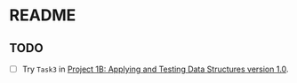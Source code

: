 # README

## TODO

- [ ] Try `Task3` in [Project 1B: Applying and Testing Data Structures version 1.0](https://sp19.datastructur.es/materials/proj/proj1b/proj1b).
